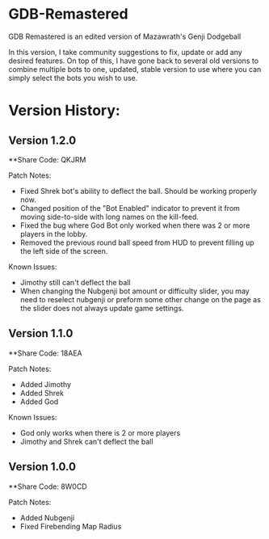 # GDB-Remastered

GDB Remastered is an edited version of Mazawrath's Genji Dodgeball

In this version, I take community suggestions to fix, update or add any desired features.
On top of this, I have gone back to several old versions to combine multiple bots to one, updated, stable version to use where you can simply select the bots you wish to use.



# Version History:

## Version 1.2.0 
**Share Code: QKJRM 

Patch Notes:
   - Fixed Shrek bot's ability to deflect the ball. Should be working properly now.
   - Changed position of the "Bot Enabled" indicator to prevent it from moving side-to-side with long names on the kill-feed.
   - Fixed the bug where God Bot only worked when there was 2 or more players in the lobby.
   - Removed the previous round ball speed from HUD to prevent filling up the left side of the screen.

Known Issues:
   - Jimothy still can't deflect the ball
   - When changing the Nubgenji bot amount or difficulty slider, you may need to reselect nubgenji or preform some other change on the page as the slider does not always update game settings.



## Version 1.1.0 
**Share Code: 18AEA 

Patch Notes:
   - Added Jimothy
   - Added Shrek
   - Added God

Known Issues:
   - God only works when there is 2 or more players
   - Jimothy and Shrek can't deflect the ball




## Version 1.0.0 
**Share Code: 8W0CD 

Patch Notes:
   - Added Nubgenji
   - Fixed Firebending Map Radius
